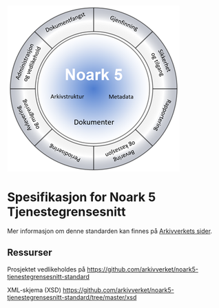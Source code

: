 ![](kapitler/media/Noark5v5_px400.png)

Spesifikasjon for Noark 5 Tjenestegrensesnitt
=============================================



Mer informasjon om denne standarden kan finnes på [Arkivverkets
sider](https://www.arkivverket.no/forvaltning-og-utvikling/noark-standarden/noark-5/tjenestegrensesnitt-noark5).


Ressurser
---------
Prosjektet vedlikeholdes på https://github.com/arkivverket/noark5-tjenestegrensesnitt-standard

XML-skjema (XSD)
https://github.com/arkivverket/noark5-tjenestegrensesnitt-standard/tree/master/xsd

